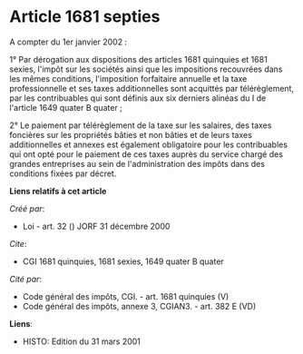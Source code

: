 # Article 1681 septies

A compter du 1er janvier 2002 :

1° Par dérogation aux dispositions des articles 1681 quinquies et 1681 sexies, l'impôt sur les sociétés ainsi que les
impositions recouvrées dans les mêmes conditions, l'imposition forfaitaire annuelle et la taxe professionnelle et ses taxes
additionnelles sont acquittés par télérèglement, par les contribuables qui sont définis aux six derniers alinéas du I de
l'article 1649 quater B quater ;

2° Le paiement par télérèglement de la taxe sur les salaires, des taxes foncières sur les propriétés bâties et non bâties et
de leurs taxes additionnelles et annexes est également obligatoire pour les contribuables qui ont opté pour le paiement de
ces taxes auprès du service chargé des grandes entreprises au sein de l'administration des impôts dans des conditions fixées
par décret.

**Liens relatifs à cet article**

_Créé par_:

  - Loi - art. 32 () JORF 31 décembre 2000

_Cite_:

  - CGI 1681 quinquies, 1681 sexies, 1649 quater B quater

_Cité par_:

  - Code général des impôts, CGI. - art. 1681 quinquies (V)
  - Code général des impôts, annexe 3, CGIAN3. - art. 382 E (VD)

**Liens**:

  - HISTO: Edition du 31 mars 2001
